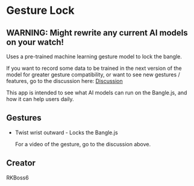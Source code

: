 # Gesture Lock

## WARNING: Might rewrite any current AI models on your watch! 

Uses a pre-trained machine learning gesture model to lock the bangle.

If you want to record some data to be trained in the next version of the model for greater gesture compatibility, or want to see new gestures / features, go to the discussion here: [Discussion](https://github.com/orgs/espruino/discussions/7808)

This app is intended to see what AI models can run on the Bangle.js, and how it can help users daily.
## Gestures

* Twist wrist outward - Locks the Bangle.js
  
  For a video of the gesture, go to the discussion above.



## Creator

RKBoss6


